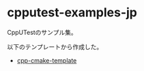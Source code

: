 # cpputest-examples-jp
CppUTestのサンプル集。

以下のテンプレートから作成した。
+ [cpp-cmake-template](https://github.com/ryomashita/cpp-cmake-template)
